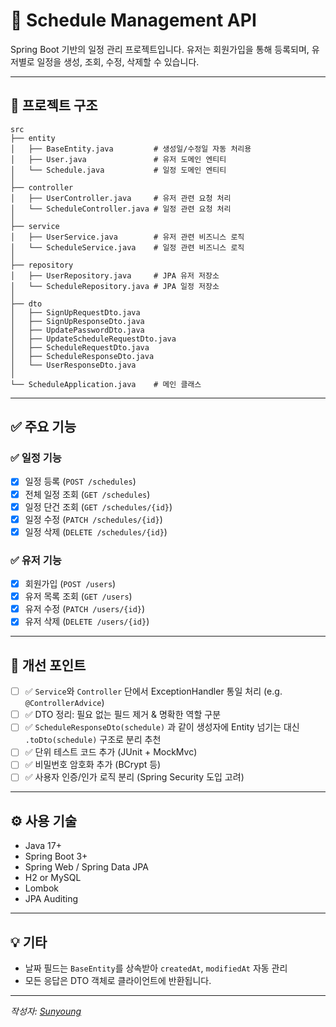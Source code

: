 
# 📆 Schedule Management API

Spring Boot 기반의 일정 관리 프로젝트입니다.
유저는 회원가입을 통해 등록되며, 유저별로 일정을 생성, 조회, 수정, 삭제할 수 있습니다.

---

## 📁 프로젝트 구조

```
src
├── entity
│   ├── BaseEntity.java         # 생성일/수정일 자동 처리용
│   ├── User.java               # 유저 도메인 엔티티
│   └── Schedule.java           # 일정 도메인 엔티티
│
├── controller
│   ├── UserController.java     # 유저 관련 요청 처리
│   └── ScheduleController.java # 일정 관련 요청 처리
│
├── service
│   ├── UserService.java        # 유저 관련 비즈니스 로직
│   └── ScheduleService.java    # 일정 관련 비즈니스 로직
│
├── repository
│   ├── UserRepository.java     # JPA 유저 저장소
│   └── ScheduleRepository.java # JPA 일정 저장소
│
├── dto
│   ├── SignUpRequestDto.java
│   ├── SignUpResponseDto.java
│   ├── UpdatePasswordDto.java
│   ├── UpdateScheduleRequestDto.java
│   ├── ScheduleRequestDto.java
│   ├── ScheduleResponseDto.java
│   └── UserResponseDto.java
│
└── ScheduleApplication.java    # 메인 클래스
```

---

## ✅ 주요 기능

### ✅ 일정 기능
- [x] 일정 등록 (`POST /schedules`)
- [x] 전체 일정 조회 (`GET /schedules`)
- [x] 일정 단건 조회 (`GET /schedules/{id}`)
- [x] 일정 수정 (`PATCH /schedules/{id}`)
- [x] 일정 삭제 (`DELETE /schedules/{id}`)

### ✅ 유저 기능
- [x] 회원가입 (`POST /users`)
- [x] 유저 목록 조회 (`GET /users`)
- [x] 유저 수정 (`PATCH /users/{id}`)
- [x] 유저 삭제 (`DELETE /users/{id}`)

---

## 🔧 개선 포인트

- [ ] ✅ `Service`와 `Controller` 단에서 ExceptionHandler 통일 처리 (e.g. `@ControllerAdvice`)
- [ ] ✅ DTO 정리: 필요 없는 필드 제거 & 명확한 역할 구분
- [ ] ✅ `ScheduleResponseDto(schedule)` 과 같이 생성자에 Entity 넘기는 대신 `.toDto(schedule)` 구조로 분리 추천
- [ ] ✅ 단위 테스트 코드 추가 (JUnit + MockMvc)
- [ ] ✅ 비밀번호 암호화 추가 (BCrypt 등)
- [ ] ✅ 사용자 인증/인가 로직 분리 (Spring Security 도입 고려)

---

## ⚙️ 사용 기술

- Java 17+
- Spring Boot 3+
- Spring Web / Spring Data JPA
- H2 or MySQL
- Lombok
- JPA Auditing

---

## 💡 기타

- 날짜 필드는 `BaseEntity`를 상속받아 `createdAt`, `modifiedAt` 자동 관리
- 모든 응답은 DTO 객체로 클라이언트에 반환됩니다.

---

_작성자: [Sunyoung](https://github.com/your-profile)_

